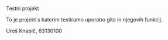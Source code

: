 Testni projekt

To je projekt s katerim testiramo uporabo gita in njegovih funkcij.

Uroš Knapič, 63130100